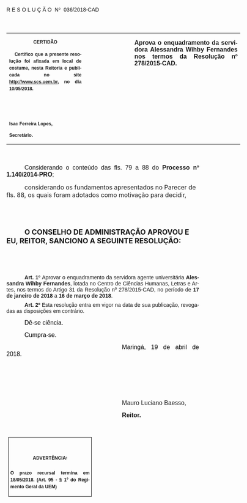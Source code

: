 <body lang=PT-BR link=blue vlink=purple style='tab-interval:35.4pt'>

<div class=WordSection1>

<p class=MsoTitle><span style='mso-bidi-font-size:14.0pt;font-family:"Arial","sans-serif";
mso-ansi-language:PT-BR;mso-no-proof:yes'><o:p>&nbsp;</o:p></span></p>

<p class=MsoTitle><span style='font-family:"Arial","sans-serif";mso-bidi-font-family:
"Times New Roman";mso-ansi-language:PT-BR;mso-no-proof:yes'>R E S O L U Ç Ã
O<span style='mso-spacerun:yes'>  </span>N</span><span style='font-family:Symbol;
mso-ascii-font-family:Arial;mso-hansi-font-family:Arial;mso-ansi-language:PT-BR;
mso-char-type:symbol;mso-symbol-font-family:Symbol;mso-no-proof:yes'><span
style='mso-char-type:symbol;mso-symbol-font-family:Symbol'>°</span></span><span
style='font-family:"Arial","sans-serif";mso-bidi-font-family:"Times New Roman";
mso-ansi-language:PT-BR;mso-no-proof:yes'><span style='mso-spacerun:yes'> 
</span>036/2018-CAD<o:p></o:p></span></p>

<p class=BodyText21><span style='font-size:14.0pt;font-family:"Arial","sans-serif";
mso-bidi-font-family:"Times New Roman";mso-no-proof:yes'><o:p>&nbsp;</o:p></span></p>

<table class=MsoNormalTable border=0 cellspacing=0 cellpadding=0 width=612
 style='width:459.0pt;border-collapse:collapse;mso-padding-alt:0cm 5.4pt 0cm 5.4pt'>
 <tr style='mso-yfti-irow:0;mso-yfti-firstrow:yes;mso-yfti-lastrow:yes'>
  <td width=196 valign=top style='width:147.15pt;padding:0cm 5.4pt 0cm 5.4pt'>
  <p class=MsoNormal align=center style='text-align:center;layout-grid-mode:
  char'><b style='mso-bidi-font-weight:normal'><span style='font-size:9.0pt;
  mso-bidi-font-size:10.0pt;font-family:"Arial","sans-serif";mso-bidi-font-family:
  "Times New Roman";mso-no-proof:yes'>CERTIDÃO<o:p></o:p></span></b></p>
  <p class=MsoNormal style='text-align:justify;line-height:150%'><b
  style='mso-bidi-font-weight:normal'><span style='font-size:9.0pt;line-height:
  150%;font-family:"Arial","sans-serif";mso-bidi-font-family:"Times New Roman";
  mso-no-proof:yes'><span style='mso-spacerun:yes'>   </span>Certifico que a
  presente resolução foi afixada em local de costume, nesta Reitoria e
  publicada no site<span style='color:blue'> </span><a
  href="http://www.scs.uem.br/"><span style='text-decoration:none;text-underline:
  none'>http://www.scs.uem.br</span></a>, no dia</span></b><b style='mso-bidi-font-weight:
  normal'><span style='font-size:9.0pt;mso-bidi-font-size:10.0pt;line-height:
  150%;font-family:"Arial","sans-serif";mso-bidi-font-family:"Times New Roman";
  mso-no-proof:yes'> 10/05/2018.<o:p></o:p></span></b></p>
  <p class=MsoNormal><b style='mso-bidi-font-weight:normal'><span
  style='font-size:9.0pt;mso-bidi-font-size:10.0pt;font-family:"Arial","sans-serif";
  mso-bidi-font-family:"Times New Roman";mso-no-proof:yes'><o:p>&nbsp;</o:p></span></b></p>
  <p class=MsoNormal><b style='mso-bidi-font-weight:normal'><span
  style='font-size:9.0pt;mso-bidi-font-size:10.0pt;font-family:"Arial","sans-serif";
  mso-bidi-font-family:"Times New Roman";mso-no-proof:yes'><o:p>&nbsp;</o:p></span></b></p>
  <p class=MsoNormal><b style='mso-bidi-font-weight:normal'><span
  style='font-size:9.0pt;mso-bidi-font-size:10.0pt;font-family:"Arial","sans-serif";
  mso-bidi-font-family:"Times New Roman";mso-no-proof:yes'>Isac Ferreira Lopes,<o:p></o:p></span></b></p>
  <p class=MsoNormal><b style='mso-bidi-font-weight:normal'><span
  style='font-size:9.0pt;mso-bidi-font-size:10.0pt;font-family:"Arial","sans-serif";
  mso-bidi-font-family:"Times New Roman";mso-no-proof:yes'>Secretário.<o:p></o:p></span></b></p>
  </td>
  <td width=123 valign=top style='width:92.15pt;padding:0cm 5.4pt 0cm 5.4pt'>
  <p class=MsoNormal style='margin-right:-5.4pt'><b><span style='font-size:
  12.0pt;mso-bidi-font-size:10.0pt;font-family:"Arial","sans-serif";mso-bidi-font-family:
  "Times New Roman";mso-no-proof:yes'><o:p>&nbsp;</o:p></span></b></p>
  </td>
  <td width=293 valign=top style='width:219.7pt;padding:0cm 5.4pt 0cm 5.4pt'>
  <p class=MsoNormal style='text-align:justify'><b><span style='font-size:12.0pt;
  font-family:"Arial","sans-serif";mso-no-proof:yes'>Aprova o enquadramento da
  servidora Alessandra Wihby Fernandes nos termos da Resolução nº 278/2015-CAD.</span></b><b><span
  style='font-size:12.0pt;font-family:"Arial","sans-serif";mso-bidi-font-family:
  "Times New Roman";mso-no-proof:yes'><o:p></o:p></span></b></p>
  </td>
 </tr>
</table>

<p class=BodyText21><span style='font-size:14.0pt;font-family:"Arial","sans-serif";
mso-bidi-font-family:"Times New Roman";mso-no-proof:yes'><o:p>&nbsp;</o:p></span></p>

<p class=MsoNormal style='margin-bottom:2.0pt;text-align:justify;text-indent:
35.45pt'><span style='font-size:12.0pt;mso-bidi-font-size:10.0pt;font-family:
"Arial","sans-serif";mso-bidi-font-family:"Times New Roman"'>Considerando o conteúdo
das fls. 79 a 88 do <b style='mso-bidi-font-weight:normal'>Processo nº 1.140/2014-PRO</b>;<o:p></o:p></span></p>

<p class=MsoBodyTextIndent style='margin-bottom:1.0pt;text-indent:35.45pt'><span
style='font-size:12.0pt;mso-no-proof:yes'>considerando os fundamentos
apresentados no Parecer de fls. 88, os quais foram adotados como motivação para
decidir,<o:p></o:p></span></p>

<p class=MsoBodyTextIndent style='text-indent:35.45pt'><span style='mso-no-proof:
yes'><o:p>&nbsp;</o:p></span></p>

<p class=MsoBodyTextIndent style='text-indent:35.45pt'><span style='mso-no-proof:
yes'><o:p>&nbsp;</o:p></span></p>

<p class=MsoBodyTextIndent style='text-indent:35.45pt'><b style='mso-bidi-font-weight:
normal'><span style='font-size:14.0pt;mso-no-proof:yes'>O CONSELHO DE
ADMINISTRAÇÃO APROVOU E EU, REITOR, SANCIONO A SEGUINTE RESOLUÇÃO:<o:p></o:p></span></b></p>

<p class=MsoBodyTextIndent style='text-indent:35.45pt'><span style='mso-no-proof:
yes'><o:p>&nbsp;</o:p></span></p>

<p class=MsoBodyTextIndent style='text-indent:35.45pt'><span style='mso-no-proof:
yes'><o:p>&nbsp;</o:p></span></p>

<p style='margin-top:0cm;margin-right:0cm;margin-bottom:6.0pt;margin-left:0cm;
text-align:justify;text-indent:35.45pt'><b style='mso-bidi-font-weight:normal'><span
style='mso-bidi-font-size:12.0pt;font-family:"Arial","sans-serif";mso-fareast-font-family:
"Arial Unicode MS";mso-bidi-font-family:"Times New Roman"'>Art. 1º </span></b><span
style='mso-bidi-font-size:12.0pt;font-family:"Arial","sans-serif";mso-fareast-font-family:
"Arial Unicode MS";mso-bidi-font-family:"Times New Roman"'>Aprovar o </span><span
style='mso-bidi-font-size:12.0pt;font-family:"Arial","sans-serif";mso-bidi-font-weight:
bold;mso-no-proof:yes'>enquadramento da servidora agente universitária <b>Alessandra
Wihby Fernandes</b>,</span><span style='mso-bidi-font-size:12.0pt;font-family:
"Arial","sans-serif";mso-fareast-font-family:"Arial Unicode MS";mso-bidi-font-family:
"Times New Roman"'> lotada no Centro de Ciências Humanas, Letras e Artes, nos
termos do Artigo 31 da Resolução nº 278/2015-CAD, no período de <b
style='mso-bidi-font-weight:normal'>17 de janeiro de 2018</b> a <b
style='mso-bidi-font-weight:normal'>16 de março de 2018</b>.<o:p></o:p></span></p>

<p style='margin-top:0cm;margin-right:0cm;margin-bottom:6.0pt;margin-left:0cm;
text-align:justify;text-indent:35.45pt'><b style='mso-bidi-font-weight:normal'><span
style='mso-bidi-font-size:12.0pt;font-family:"Arial","sans-serif";mso-fareast-font-family:
"Arial Unicode MS";mso-bidi-font-family:"Times New Roman";mso-no-proof:yes'>Art.
2º </span></b><span style='mso-bidi-font-size:12.0pt;font-family:"Arial","sans-serif";
mso-bidi-font-family:"Times New Roman";mso-no-proof:yes'>Esta resolução entra
em vigor na data de sua publicação, revogadas as disposições em contrário.<o:p></o:p></span></p>

<p class=MsoNormal style='text-align:justify;text-indent:35.45pt'><span
style='font-size:12.0pt;font-family:"Arial","sans-serif";color:black;
mso-no-proof:yes'>Dê-se ciência.<o:p></o:p></span></p>

<p class=MsoNormal style='text-align:justify;text-indent:35.45pt'><span
style='font-size:12.0pt;font-family:"Arial","sans-serif";color:black;
mso-no-proof:yes'>Cumpra-se.<o:p></o:p></span></p>

<p class=MsoNormal style='text-align:justify;text-indent:8.0cm'><span
style='font-size:12.0pt;font-family:"Arial","sans-serif";color:black;
mso-no-proof:yes'>Maringá, 19 de abril de 2018.<o:p></o:p></span></p>

<p class=MsoNormal style='text-align:justify;text-indent:8.0cm'><span
style='font-size:12.0pt;font-family:"Arial","sans-serif";mso-bidi-font-family:
"Times New Roman";mso-no-proof:yes'><o:p>&nbsp;</o:p></span></p>

<p class=MsoNormal style='text-align:justify;text-indent:8.0cm'><span
style='font-size:12.0pt;font-family:"Arial","sans-serif";mso-bidi-font-family:
"Times New Roman";mso-no-proof:yes'><o:p>&nbsp;</o:p></span></p>

<p class=MsoNormal style='text-align:justify;text-indent:8.0cm'><span
style='font-size:12.0pt;font-family:"Arial","sans-serif";mso-bidi-font-family:
"Times New Roman";mso-no-proof:yes'><o:p>&nbsp;</o:p></span></p>

<p class=MsoNormal style='text-align:justify;text-indent:8.0cm'><span
style='font-size:12.0pt;font-family:"Arial","sans-serif";mso-bidi-font-family:
"Times New Roman";mso-no-proof:yes'>Mauro Luciano Baesso,<o:p></o:p></span></p>

<p class=MsoNormal style='text-align:justify;text-indent:8.0cm;tab-stops:8.0cm 276.45pt'><b
style='mso-bidi-font-weight:normal'><span style='font-size:12.0pt;font-family:
"Arial","sans-serif";mso-bidi-font-family:"Times New Roman";mso-no-proof:yes'>Reitor.<o:p></o:p></span></b></p>

<p class=MsoNormal style='text-align:justify;text-indent:8.0cm;tab-stops:8.0cm 276.45pt'><b
style='mso-bidi-font-weight:normal'><span style='font-size:12.0pt;font-family:
"Arial","sans-serif";mso-bidi-font-family:"Times New Roman";mso-no-proof:yes'><o:p>&nbsp;</o:p></span></b></p>

<table class=MsoNormalTable border=1 cellspacing=0 cellpadding=0
 style='margin-left:3.5pt;border-collapse:collapse;border:none;mso-border-alt:
 solid windowtext .5pt;mso-padding-alt:0cm 3.5pt 0cm 3.5pt;mso-border-insideh:
 .5pt solid windowtext;mso-border-insidev:.5pt solid windowtext'>
 <tr style='mso-yfti-irow:0;mso-yfti-firstrow:yes;mso-yfti-lastrow:yes'>
  <td width=207 valign=top style='width:155.6pt;border:solid windowtext 1.0pt;
  mso-border-alt:solid windowtext .5pt;padding:0cm 3.5pt 0cm 3.5pt'>
  <h1 align=center style='text-align:center;line-height:150%'><span
  style='font-size:9.0pt;mso-bidi-font-size:10.0pt;line-height:150%;mso-bidi-font-family:
  Arial;mso-ansi-language:PT-BR;mso-fareast-language:PT-BR;mso-no-proof:yes'>ADVERTÊNCIA:<o:p></o:p></span></h1>
  <p class=MsoNormal style='text-align:justify;line-height:150%'><b
  style='mso-bidi-font-weight:normal'><span style='font-size:9.0pt;mso-bidi-font-size:
  10.0pt;line-height:150%;font-family:"Arial","sans-serif";mso-bidi-font-family:
  "Times New Roman";mso-no-proof:yes'>O prazo recursal termina em 18/05/2018. (Art.
  95 - § 1º do Regimento Geral da UEM)</span></b><span style='font-size:9.0pt;
  mso-bidi-font-size:10.0pt;line-height:150%;font-family:"Arial","sans-serif";
  mso-bidi-font-family:"Times New Roman";mso-no-proof:yes'><o:p></o:p></span></p>
  </td>
 </tr>
</table>

<p align=right style='margin:0cm;margin-bottom:.0001pt;text-align:right;
text-indent:35.45pt'><span style='font-size:9.0pt;mso-bidi-font-family:Arial;
mso-no-proof:yes'><o:p>&nbsp;</o:p></span></p>

</div>

</body>
